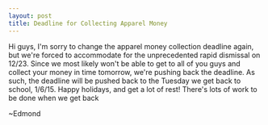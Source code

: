 ```yaml
---
layout: post
title: Deadline for Collecting Apparel Money
---
```


Hi guys, I'm sorry to change the apparel money collection deadline again, but we're forced to accommodate for the unprecedented rapid dismissal on 12/23. Since we most likely won't be able to get to all of you guys and collect your money in time tomorrow, we're pushing back the deadline. As such, the deadline will be pushed back to the Tuesday we get back to school, 1/6/15. Happy holidays, and get a lot of rest! There's lots of work to be done when we get back


~Edmond

